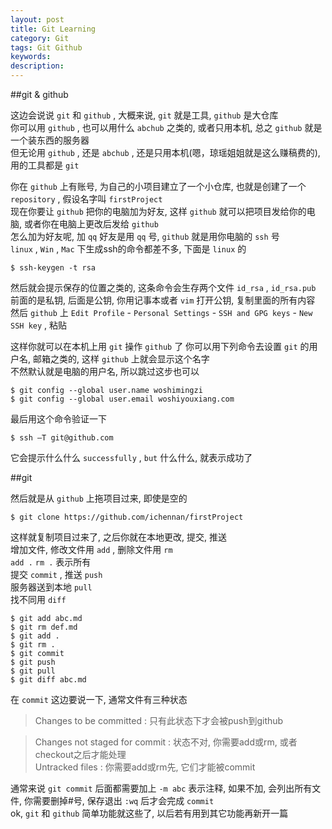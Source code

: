```yaml
---
layout: post
title: Git Learning
category: Git
tags: Git Github
keywords:
description:
---
```

##git & github  

这边会说说 `git` 和 `github` , 大概来说, `git` 就是工具, `github` 是大仓库  
你可以用 `github` , 也可以用什么 `abchub` 之类的, 或者只用本机, 总之 `github` 就是一个装东西的服务器  
但无论用 `github` , 还是 `abchub` , 还是只用本机(嗯，琼瑶姐姐就是这么赚稿费的), 用的工具都是 `git`  

你在 `github` 上有账号, 为自己的小项目建立了一个小仓库, 也就是创建了一个 `repository` , 假设名字叫 `firstProject`  
现在你要让 `github` 把你的电脑加为好友, 这样 `github` 就可以把项目发给你的电脑, 或者你在电脑上更改后发给 `github`  
怎么加为好友呢, 加 `qq` 好友是用 `qq` 号, `github` 就是用你电脑的 `ssh` 号  
`linux` , `Win` , `Mac` 下生成ssh的命令都差不多, 下面是 `linux` 的  

```
$ ssh-keygen -t rsa
```  

然后就会提示保存的位置之类的, 这条命令会生存两个文件 `id_rsa` , `id_rsa.pub`  
前面的是私钥, 后面是公钥, 你用记事本或者 `vim` 打开公钥, 复制里面的所有内容  
然后 `github` 上 `Edit Profile` - `Personal Settings` - `SSH and GPG keys` - `New SSH key` , 粘贴  

这样你就可以在本机上用 `git` 操作 `github` 了
你可以用下列命令去设置 `git` 的用户名, 邮箱之类的, 这样 `github` 上就会显示这个名字  
不然默认就是电脑的用户名, 所以跳过这步也可以  


```
$ git config --global user.name woshimingzi
$ git config --global user.email woshiyouxiang.com
```  

最后用这个命令验证一下  

```
$ ssh –T git@github.com
```

它会提示什么什么 `successfully` , `but` 什么什么, 就表示成功了  

##git  

然后就是从 `github` 上拖项目过来, 即使是空的  

```
$ git clone https://github.com/ichennan/firstProject
```  

这样就复制项目过来了, 之后你就在本地更改, 提交, 推送  
增加文件, 修改文件用 `add` , 删除文件用 `rm`  
`add .` `rm .` 表示所有  
提交 `commit` , 推送 `push`  
服务器送到本地 `pull`  
找不同用 `diff`  

```
$ git add abc.md
$ git rm def.md
$ git add .
$ git rm .
$ git commit
$ git push
$ git pull
$ git diff abc.md
```  

在 `commit` 这边要说一下, 通常文件有三种状态  

>Changes to be committed : 只有此状态下才会被push到github  

>Changes not staged for commit : 状态不对, 你需要add或rm, 或者checkout之后才能处理  
>Untracked files : 你需要add或rm先, 它们才能被commit  

通常来说 `git commit` 后面都需要加上 `-m abc` 表示注释, 如果不加, 会列出所有文件, 你需要删掉#号, 保存退出 `:wq` 后才会完成 `commit`  
ok, `git` 和 `github` 简单功能就这些了, 以后若有用到其它功能再新开一篇